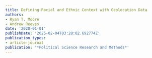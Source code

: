 ```yaml
---
title: Defining Racial and Ethnic Context with Geolocation Data
authors:
- Ryan T. Moore
- Andrew Reeves
date: '2020-01-01'
publishDate: '2025-02-04T03:28:02.692774Z'
publication_types:
- article-journal
publication: '*Political Science Research and Methods*'
---
```

